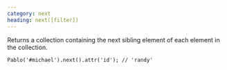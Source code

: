 ```yaml
---
category: next
heading: next([filter])
---
```


Returns a collection containing the next sibling element of each element in the collection.

    Pablo('#michael').next().attr('id'); // 'randy'